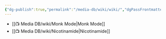 ```yaml
---
{"dg-publish":true,"permalink":"/media-db/wiki/wiki/","dgPassFrontmatter":true,"noteIcon":"3","created":"2023-12-10T09:59:18.744+05:30","updated":"2023-12-29T21:47:26.266+05:30"}
---
```



- [[📺 Media DB/wiki/Monk Mode\|Monk Mode]]
- [[📺 Media DB/wiki/Nicotinamide\|Nicotinamide]]


